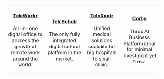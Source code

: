 |   |   |   |   |
|:----------:|:----------:|:----------:|:----------:|
|[<h4>TeleWorkr</h4>]({{#makeLink}}./article.html?article_path=./products/telefamily.md/teleworkr.md&menu_path=.menus/en{{/makeLink}})<p>All-in-one digital office to address the growth of remote work around the world.</p>| [<h4>TeleScholr</h4>]({{#makeLink}}./article.html?article_path=./products/telefamily.md/telescholr.md&menu_path=.menus/en{{/makeLink}}) <p>The only fully integrated digital school platform in the market.</p> | [<h4>TeleDoctr</h4>]({{#makeLink}}./article.html?article_path=./products/telefamily.md/teledoctr.md&menu_path=.menus/en{{/makeLink}}) <p>Unified medical solutions scalable for big hospitals to small clinic.</p> | [<h4>Corby</h4>]({{#makeLink}}./article.html?article_path=./products/corby.md&menu_path=.menus/en{{/makeLink}}) <p>Three AI Business Platform ideal for minimal investment yet 0 risk.</p> |
